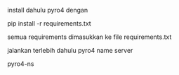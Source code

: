 install dahulu pyro4 dengan

pip install -r requirements.txt

semua requirements dimasukkan ke file requirements.txt

jalankan terlebih dahulu pyro4 name server

pyro4-ns


